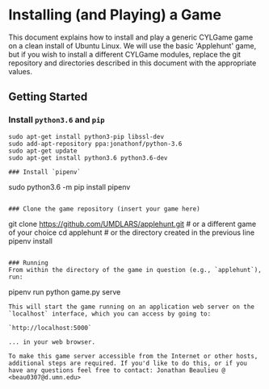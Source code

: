 # Installing (and Playing) a Game

This document explains how to install and play a generic CYLGame game on a clean install of Ubuntu Linux. We will use the basic 'Applehunt' game, 
but if you wish to install a different CYLGame modules, replace the git repository and directories described
in this document with the appropriate values.

## Getting Started
### Install `python3.6` and `pip`

```
sudo apt-get install python3-pip libssl-dev
sudo add-apt-repository ppa:jonathonf/python-3.6
sudo apt-get update
sudo apt-get install python3.6 python3.6-dev 

### Install `pipenv`

```
sudo python3.6 -m pip install pipenv
```

### Clone the game repository (insert your game here)

```
git clone https://github.com/UMDLARS/applehunt.git     # or a different game of your choice
cd applehunt                                           # or the directory created in the previous line
pipenv install
```

### Running
From within the directory of the game in question (e.g., `applehunt`), run:

```
pipenv run python game.py serve
```
This will start the game running on an application web server on the `localhost` interface, which you can access by going to:

`http://localhost:5000`

... in your web browser.

To make this game server accessible from the Internet or other hosts, additional steps are required. If you'd like to do this, or if you have any questions feel free to contact: Jonathan Beaulieu @ <beau0307@d.umn.edu>
